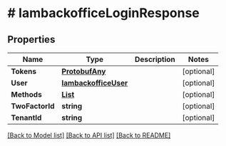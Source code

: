 # # IambackofficeLoginResponse


## Properties 


Name | Type | Description | Notes
------------ | ------------- | ------------- | -------------
**Tokens**| [**ProtobufAny**](ProtobufAny.md) |   | [optional]
**User**| [**IambackofficeUser**](IambackofficeUser.md) |   | [optional]
**Methods**| [**List<IambackofficeTwoFactorMethod>**](IambackofficeTwoFactorMethod.md) |   | [optional]
**TwoFactorId**| **string** |   | [optional]
**TenantId**| **string** |   | [optional]


[[Back to Model list]](../../README.md#models) [[Back to API list]](../../README.md#endpoints) [[Back to README]](../../README.md)

